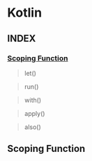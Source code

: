 # Kotlin
## INDEX
### [Scoping Function](#scoping-function)
> let()

> run()

> with()

> apply()

> also()


## Scoping Function
